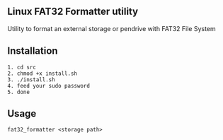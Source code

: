 ## Linux FAT32 Formatter utility

Utility to format an external storage or pendrive with FAT32 File System

## Installation

	1. cd src
	2. chmod +x install.sh
	3. ./install.sh
	4. feed your sudo password
	5. done
	
## Usage

	fat32_formatter <storage path>




